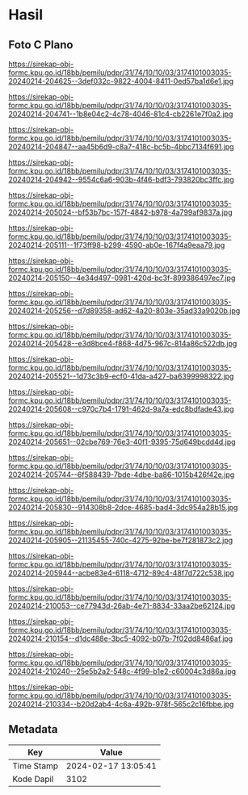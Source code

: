# Hasil

## Foto C Plano

https://sirekap-obj-formc.kpu.go.id/18bb/pemilu/pdpr/31/74/10/10/03/3174101003035-20240214-204625--3def032c-9822-4004-8411-0ed57ba1d6e1.jpg

https://sirekap-obj-formc.kpu.go.id/18bb/pemilu/pdpr/31/74/10/10/03/3174101003035-20240214-204741--1b8e04c2-4c78-4046-81c4-cb2261e7f0a2.jpg

https://sirekap-obj-formc.kpu.go.id/18bb/pemilu/pdpr/31/74/10/10/03/3174101003035-20240214-204847--aa45b6d9-c8a7-418c-bc5b-4bbc7134f691.jpg

https://sirekap-obj-formc.kpu.go.id/18bb/pemilu/pdpr/31/74/10/10/03/3174101003035-20240214-204942--9554c6a6-903b-4f46-bdf3-793820bc3ffc.jpg

https://sirekap-obj-formc.kpu.go.id/18bb/pemilu/pdpr/31/74/10/10/03/3174101003035-20240214-205024--bf53b7bc-157f-4842-b978-4a799af9837a.jpg

https://sirekap-obj-formc.kpu.go.id/18bb/pemilu/pdpr/31/74/10/10/03/3174101003035-20240214-205111--1f73ff98-b299-4590-ab0e-167f4a9eaa79.jpg

https://sirekap-obj-formc.kpu.go.id/18bb/pemilu/pdpr/31/74/10/10/03/3174101003035-20240214-205150--4e34d497-0981-420d-bc3f-899386497ec7.jpg

https://sirekap-obj-formc.kpu.go.id/18bb/pemilu/pdpr/31/74/10/10/03/3174101003035-20240214-205256--d7d89358-ad62-4a20-803e-35ad33a9020b.jpg

https://sirekap-obj-formc.kpu.go.id/18bb/pemilu/pdpr/31/74/10/10/03/3174101003035-20240214-205428--e3d8bce4-f868-4d75-967c-814a86c522db.jpg

https://sirekap-obj-formc.kpu.go.id/18bb/pemilu/pdpr/31/74/10/10/03/3174101003035-20240214-205521--1d73c3b9-ecf0-41da-a427-ba6399998322.jpg

https://sirekap-obj-formc.kpu.go.id/18bb/pemilu/pdpr/31/74/10/10/03/3174101003035-20240214-205608--c970c7b4-1791-462d-9a7a-edc8bdfade43.jpg

https://sirekap-obj-formc.kpu.go.id/18bb/pemilu/pdpr/31/74/10/10/03/3174101003035-20240214-205651--02cbe769-76e3-40f1-9395-75d649bcdd4d.jpg

https://sirekap-obj-formc.kpu.go.id/18bb/pemilu/pdpr/31/74/10/10/03/3174101003035-20240214-205744--6f588439-7bde-4dbe-ba86-1015b426f42e.jpg

https://sirekap-obj-formc.kpu.go.id/18bb/pemilu/pdpr/31/74/10/10/03/3174101003035-20240214-205830--914308b8-2dce-4685-bad4-3dc954a28b15.jpg

https://sirekap-obj-formc.kpu.go.id/18bb/pemilu/pdpr/31/74/10/10/03/3174101003035-20240214-205905--21135455-740c-4275-92be-be7f281873c2.jpg

https://sirekap-obj-formc.kpu.go.id/18bb/pemilu/pdpr/31/74/10/10/03/3174101003035-20240214-205944--acbe83e4-6118-4712-89c4-48f7d722c538.jpg

https://sirekap-obj-formc.kpu.go.id/18bb/pemilu/pdpr/31/74/10/10/03/3174101003035-20240214-210053--ce77943d-26ab-4e71-8834-33aa2be62124.jpg

https://sirekap-obj-formc.kpu.go.id/18bb/pemilu/pdpr/31/74/10/10/03/3174101003035-20240214-210154--d1dc488e-3bc5-4092-b07b-7f02dd8486af.jpg

https://sirekap-obj-formc.kpu.go.id/18bb/pemilu/pdpr/31/74/10/10/03/3174101003035-20240214-210240--25e5b2a2-548c-4f99-b1e2-c60004c3d86a.jpg

https://sirekap-obj-formc.kpu.go.id/18bb/pemilu/pdpr/31/74/10/10/03/3174101003035-20240214-210334--b20d2ab4-4c6a-492b-978f-565c2c16fbbe.jpg


## Metadata

| Key        | Value               |
| ---------- | ------------------- |
| Time Stamp | 2024-02-17 13:05:41 |
| Kode Dapil | 3102                |



